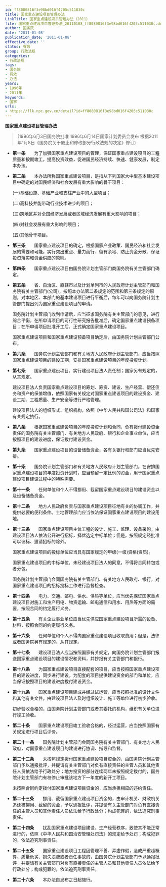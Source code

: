 ```yaml
---
id: ff8080816f3e98bd016f4205c511030c
title: 国家重点建设项目管理办法
LinkTitle: 国家重点建设项目管理办法（2011）
file: 国家重点建设项目管理办法_20110108_ff8080816f3e98bd016f4205c511030c.docx
author: 国务院
date: '2011-01-08'
publication_date: '2011-01-08'
effective_date: ''
status: 有效
group: 行政法规
categories:
- 行政法规
tags:
- 国务院
- 有效
- 办法
years:
- 1996年
- 2011年
keywords:
- 国家
urls:
- https://flk.npc.gov.cn/detail?id=ff8080816f3e98bd016f4205c511030c
---
```


**国家重点建设项目管理办法**

> (1996年6月3日国务院批准 1996年6月14日国家计划委员会发布 根据2011年1月8日《国务院关于废止和修改部分行政法规的决定》修订)

- **第一条**　　为了加强国家重点建设项目的管理，保证国家重点建设项目的工程质量和按期竣工，提高投资效益，促进国民经济持续、快速、健康发展，制定本办法。

- **第二条**　　本办法所称国家重点建设项目，是指从下列国家大中型基本建设项目中确定的对国民经济和社会发展有重大影响的骨干项目：

  (一)基础设施、基础产业和支柱产业中的大型项目；

  (二)高科技并能带动行业技术进步的项目；

  (三)跨地区并对全国经济发展或者区域经济发展有重大影响的项目；

  (四)对社会发展有重大影响的项目；

  (五)其他骨干项目。

- **第三条**　　国家重点建设项目的确定，根据国家产业政策、国民经济和社会发展的需要和可能，实行突出重点、量力而行、留有余地、防止资金分散、保证投资落实和资金供应的原则。

- **第四条**　　国家重点建设项目由国务院计划主管部门商国务院有关主管部门确定。

- **第五条**　　省、自治区、直辖市以及计划单列市的人民政府计划主管部门和国务院有关主管部门(公司)，按照本办法第二条规定的范围和第三条规定的原则，对本地区、本部门的基本建设项目进行平衡后，每年可以向国务院计划主管部门提出列为国家重点建设项目的申请。

  国务院计划主管部门收到申请后，应当征求国务院有关主管部门的意见，进行综合平衡，在所申请项目的可行性研究报告批准后，确定国家重点建设预备项目；在所申请项目批准开工后，正式确定国家重点建设项目。

  国家重点建设项目和国家重点建设预备项目确定后，由国务院计划主管部门公布。

- **第六条**　　国务院计划主管部门和有关地方人民政府计划主管部门，应当按照国家重点建设项目的建设工期，安排国家重点建设项目的年度投资计划。

- **第七条**　　国家重点建设项目，实行建设项目法人责任制；国家另有规定的，从其规定。

  建设项目法人负责国家重点建设项目的筹划、筹资、建设、生产经营、偿还债务和资产的保值增值，依照国家有关规定对国家重点建设项目的建设资金、建设工期、工程质量、生产安全等进行严格管理。

  建设项目法人的组织形式、组织机构，依照《中华人民共和国公司法》和国家有关规定执行。

- **第八条**　　根据国家重点建设项目的年度投资计划和合同，负有拨付建设资金责任的国务院有关主管部门、有关地方人民政府、银行和企业事业单位，应当按照项目的建设进度，保证拨付建设资金。

- **第九条**　　国家重点建设项目的设备储备资金，各有关银行和部门应当优先安排。

- **第十条**　　国务院计划主管部门和有关地方人民政府计划主管部门，在安排国家重点建设项目的年度投资计划时，应当预留一定比例的资金，用于国家重点建设项目建设过程中的特殊需要。

- **第十一条**　　任何单位和个人不得挪用、截留国家重点建设项目的建设资金以及设备储备资金。

- **第十二条**　　地方人民政府负责与国家重点建设项目征地有关的协调工作，并提供必要的便利条件。土地管理部门应当依法保证国家重点建设项目的建设用地。

- **第十三条**　　国家重点建设项目主体工程的设计、施工、监理、设备采购，由建设项目法人依法公开进行招标，择优选定中标单位；但是，按照规定经批准可以议标、邀请招标的除外。

  国家重点建设项目的投标单位应当具有国家规定的甲级(一级)资格(资质)。

  国家重点建设项目的中标单位，未经建设项目法人的同意，不得将合同转包或者分包。

  国务院计划主管部门会同国务院有关主管部门、有关地方人民政府、银行，对国家重点建设项目的招标投标工作进行监督检查。

- **第十四条**　　电力、交通、邮电、供水、供热等单位，应当优先保证国家重点建设项目对施工和生产用电、物资运输、邮电通信和用水、用热等方面的需要，按照合同的约定履行义务。

- **第十五条**　　有关企业事业单位应当优先供应国家重点建设项目所需的设备、材料，按照合同的约定履行义务。

- **第十六条**　　任何单位和个人不得向国家重点建设项目收取费用；但是，法律或者国务院另有规定的，从其规定。

- **第十七条**　　建设项目法人应当按照国家有关规定，向国务院计划主管部门报送国家重点建设项目的建设情况和资料，并抄报有关主管部门和银行。

- **第十八条**　　为国家重点建设项目直接配套的项目，应当按照国家重点建设项目的建设进度，同步进行建设。为配套的项目提供建设资金的部门和单位，应当保证按照项目的建设进度拨付建设资金。

- **第十九条**　　国家重点建设项目建成并经过试运营，应当按照批准的设计文件和其他有关文件，由建设项目法人及时组织设计、施工等单位进行初步验收。

  初步验收合格的，由国务院计划主管部门或者其委托的机构，组织有关单位进行竣工验收。

- **第二十条**　　国家重点建设项目竣工验收合格的，经过运营，应当按照国家有关规定进行项目后评价。

- **第二十一条**　　国务院计划主管部门会同国务院有关主管部门、有关地方人民政府，对国家重点建设项目的建设进行协调、指导和监督。

- **第二十二条**　　未按照规定拨付国家重点建设项目资金的，由国务院计划主管部门予以通报批评，并提请有关主管部门对负有直接责任的主管人员和其他责任人员依法给予行政处分；地方投资的部分连续两年未按照规定拨付的，国务院计划主管部门有权停止审批该地方下一年度的新开工项目。

  未按照合同约定拨付国家重点建设项目资金的，应当承担相应的违约责任。

- **第二十三条**　　挪用、截留国家重点建设项目资金的，由审计机关、财政机关追还被挪用、截留的资金，予以通报批评，并提请有关主管部门对负有直接责任的主管人员和其他责任人员依法给予行政处分；构成犯罪的，依法追究刑事责任。

- **第二十四条**　　扰乱国家重点建设项目建设、生产经营秩序，致使其不能正常进行的，依照《中华人民共和国治安管理处罚法》的规定给予处罚；构成犯罪的，依法追究刑事责任。

- **第二十五条**　　国家重点建设项目工程因管理不善、弄虚作假，造成严重超概算、质量低劣、损失浪费或者责任事故的，由国务院计划主管部门予以通报批评，并提请有关主管部门对负有直接责任的主管人员和其他责任人员依法给予行政处分；构成犯罪的，依法追究刑事责任。

- **第二十六条**　　本办法自发布之日起施行。
